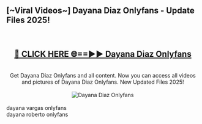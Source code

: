 <h2>[~Viral Videos~] Dayana Diaz Onlyfans - Update Files 2025!</h2>
<br>
<div align="center">
<h2><a href="https://betterlinks.top/A2PfLJ" rel="nofollow">🔴 CLICK HERE 🌐==►► Dayana Diaz Onlyfans</a></h2>
<br>
Get Dayana Diaz Onlyfans and all content. Now you can access all videos and pictures of Dayana Diaz Onlyfans. New Updated Files 2025!
<br>
<br>
<a href="https://betterlinks.top/A2PfLJ" rel="nofollow" data-target="animated-image.originalLink"><img src="https://i.ibb.co.com/WyWwxjT/player-gif2.gif" alt="Dayana Diaz Onlyfans" style="max-width: 100%; display: inline-block;" data-target="animated-image.originalImage"></a>
</div>
<br>
dayana vargas onlyfans<br>
dayana roberto onlyfans